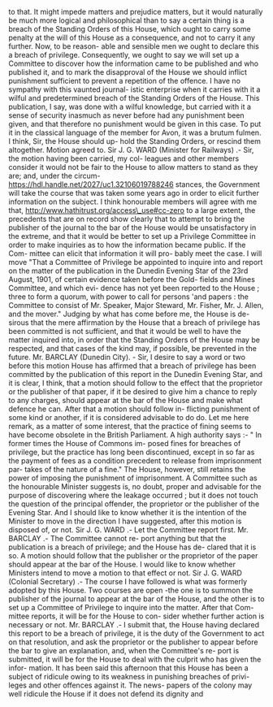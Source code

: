 to that. It might impede matters and prejudice matters, but it would naturally be much more logical and philosophical than to say a certain thing is a breach of the Standing Orders of this House, which ought to carry some penalty at the will of this House as a consequence, and not to carry it any further. Now, to be reason- able and sensible men we ought to declare this a breach of privilege. Consequently, we ought to say we will set up a Committee to discover how the information came to be published and who published it, and to mark the disapproval of the House we should inflict punishment sufficient to prevent a repetition of the offence. I have no sympathy with this vaunted journal- istic enterprise when it carries with it a wilful and predetermined breach of the Standing Orders of the House. This publication, I say, was done with a wilful knowledge, but carried with it a sense of security inasmuch as never before had any punishment been given, and that therefore no punishment would be given in this case. To put it in the classical language of the member for Avon, it was a brutum fulmen. I think, Sir, the House should up- hold the Standing Orders, or rescind them altogether. Motion agreed to. Sir J. G. WARD (Minister for Railways) .- Sir, the motion having been carried, my col- leagues and other members consider it would not be fair to the House to allow matters to stand as they are; and, under the circum- https://hdl.handle.net/2027/uc1.32106019788246 stances, the Government will take the course that was taken some years ago in order to elicit further information on the subject. I think honourable members will agree with me that, http://www.hathitrust.org/access\_use#cc-zero to a large extent, the precedents that are on record show clearly that to attempt to bring the publisher of the journal to the bar of the House would be unsatisfactory in the extreme, and that it would be better to set up a Privilege Committee in order to make inquiries as to how the information became public. If the Com- mittee can elicit that information it will pro- bably meet the case. I will move "That a Committee of Privilege be appointed to inquire into and report on the matter of the publication in the Dunedin Evening Star of the 23rd August, 1901, of certain evidence taken before the Gold- fields and Mines Committee, and which evi- dence has not yet been reported to the House ; three to form a quorum, with power to call for persons 'and papers : the Committee to consist of Mr. Speaker, Major Steward, Mr. Fisher, Mr. J. Allen, and the mover." Judging by what has come before me, the House is de- sirous that the mere affirmation by the House that a breach of privilege has been committed is not sufficient, and that it would be well to have the matter inquired into, in order that the Standing Orders of the House may be respected, and that cases of the kind may, if possible, be prevented in the future. Mr. BARCLAY (Dunedin City). - Sir, I desire to say a word or two before this motion House has affirmed that a breach of privilege has been committed by the publication of this report in the Dunedin Evening Star, and it is clear, I think, that a motion should follow to the effect that the proprietor or the publisher of that paper, if it be desired to give him a chance to reply to any charges, should appear at the bar of the House and make what defence he can. After that a motion should follow in- flicting punishment of some kind or another, if it is considered advisable to do do. Let me here remark, as a matter of some interest, that the practice of fining seems to have become obsolete in the British Parliament. A high authority says :- " In former times the House of Commons im- posed fines for breaches of privilege, but the practice has long been discontinued, except in so far as the payment of fees as a condition precedent to release from imprisonment par- takes of the nature of a fine." The House, however, still retains the power of imposing the punishment of imprisonment. A Committee such as the honourable Minister suggests is, no doubt, proper and advisable for the purpose of discovering where the leakage occurred ; but it does not touch the question of the principal offender, the proprietor or the publisher of the Evening Star. And I should like to know whether it is the intention of the Minister to move in the direction I have suggested, after this motion is disposed of, or not. Sir J. G. WARD .- Let the Committee report first. Mr. BARCLAY .- The Committee cannot re- port anything but that the publication is a breach of privilege; and the House has de- clared that it is so. A motion should follow that the publisher or the proprietor of the paper should appear at the bar of the House. I would like to know whether Ministers intend to move a motion to that effect or not. Sir J. G. WARD (Colonial Secretary) .- The course I have followed is what was formerly adopted by this House. Two courses are open -the one is to summon the publisher of the journal to appear at the bar of the House, and the other is to set up a Committee of Privilege to inquire into the matter. After that Com- mittee reports, it will be for the House to con- sider whether further action is necessary or not. Mr. BARCLAY .- I submit that, the House having declared this report to be a breach of privilege, it is the duty of the Government to act on that resolution, and ask the proprietor or the publisher to appear before the bar to give an explanation, and, when the Committee's re- port is submitted, it will be for the House to deal with the culprit who has given the infor- mation. It has been said this afternoon that this House has been a subject of ridicule owing to its weakness in punishing breaches of privi- leges and other offences against it. The news- papers of the colony may well ridicule the House if it does not defend its dignity and 